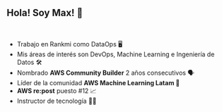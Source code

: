 ## **Hola! Soy Max!** 🤵

<br />
<!-- LIST-ACTIVITIES:START -->

- Trabajo en Rankmi como DataOps 🖥️
- Mis áreas de interés son DevOps, Machine Learning e Ingeniería de Datos 🛠️
- Nombrado <b>AWS Community Builder</b> 2 años consecutivos 🗣️
- Líder de la comunidad <b>AWS Machine Learning Latam </b> 🤖
- <b>AWS re:post</b> puesto #12 📈
- Instructor de tecnología 👨‍🏫

<!--LIST-ACTIVITIES:END -->

<!--

- 👯 I’m looking to collaborate on ...
- 🤔 I’m looking for help with ...
- 💬 Ask me about ...
- 📫 How to reach me: ...
- 😄 Pronouns: ...
- ⚡ Fun fact: ...
-->
